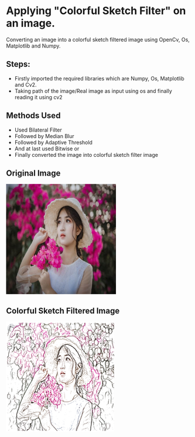 # Applying "Colorful Sketch Filter" on an image.

Converting an image into a colorful sketch filtered image using OpenCv, Os, Matplotlib and Numpy.

## Steps:
* Firstly imported the required libraries which are Numpy, Os, Matplotlib and Cv2.
* Taking path of the image/Real image as input using os and finally reading it using cv2

## Methods Used
* Used Bilateral Filter
* Followed by Median Blur
* Followed by Adaptive Threshold
* And at last used Bitwise or
* Finally converted the image into colorful sketch filter image



## Original Image
<img src="Images/Photo.jpg" height="300px">

## Colorful Sketch Filtered Image
<img src="Images/Colorful Sketch Filtered Photo.jpg" height="300px">


